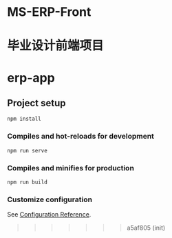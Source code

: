 # MS-ERP-Front
毕业设计前端项目
=======
# erp-app

## Project setup
```
npm install
```

### Compiles and hot-reloads for development
```
npm run serve
```

### Compiles and minifies for production
```
npm run build
```

### Customize configuration
See [Configuration Reference](https://cli.vuejs.org/config/).
>>>>>>> a5af805 (init)
